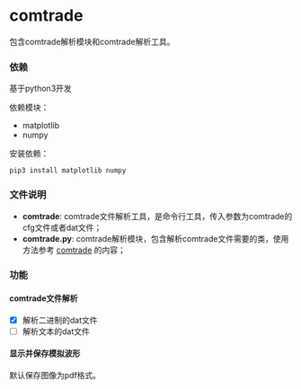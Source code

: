 # comtrade

包含comtrade解析模块和comtrade解析工具。

### 依赖

基于python3开发

依赖模块：

- matplotlib
- numpy

安装依赖：

```
pip3 install matplotlib numpy
```

### 文件说明

- **comtrade**: comtrade文件解析工具，是命令行工具，传入参数为comtrade的cfg文件或者dat文件；
- **comtrade.py**: comtrade解析模块，包含解析comtrade文件需要的类，使用方法参考 [comtrade](./comtrade) 的内容；

### 功能

#### comtrade文件解析

- [x] 解析二进制的dat文件
- [ ] 解析文本的dat文件

#### 显示并保存模拟波形

默认保存图像为pdf格式。
